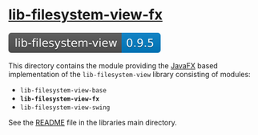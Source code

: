 # [lib-filesystem-view-fx](https://github.com/berndmichaely/jem/lib-common/lib-filesystem-view/lib-filesystem-view-fx)

![version](../lib-filesystem-view-base/doc/shields/lib-filesystem-view.svg "version")

This directory contains the module providing the [JavaFX](https://openjfx.io/) based implementation of the `lib-filesystem-view` library consisting of modules:

* `lib-filesystem-view-base`
* **`lib-filesystem-view-fx`**
* `lib-filesystem-view-swing`

See the [README](../README.md) file in the libraries main directory.

